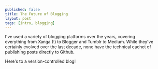 ```yaml
---
published: false
title: The Future of Blogging
layout: post
tags: [intro, blogging]
---
```

I've used a variety of blogging platforms over the years, covering everything from Xanga (!) to Blogger and  Tumblr to Medium. While they've certainly evolved over the last decade, none have the technical cachet of publishing posts directly to Github.

Here's to a version-controlled blog!